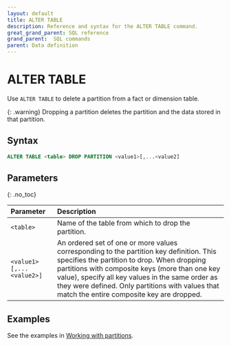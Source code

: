 ```yaml
---
layout: default
title: ALTER TABLE
description: Reference and syntax for the ALTER TABLE command.
great_grand_parent: SQL reference
grand_parent:  SQL commands
parent: Data definition
---
```


# ALTER TABLE

Use `ALTER TABLE` to delete a partition from a fact or dimension table.

{: .warning}
Dropping a partition deletes the partition and the data stored in that partition.

## Syntax

```sql
ALTER TABLE <table> DROP PARTITION <value1>[,...<value2]
```

## Parameters 
{: .no_toc} 

| Parameter          | Description                                  |
| :------------------ | :-------------------------------------------- |
| `<table>`     | Name of the table from which to drop the partition. |
| `<value1>[,...<value2>]` | An ordered set of one or more values corresponding to the partition key definition. This specifies the partition to drop. When dropping partitions with composite keys (more than one key value), specify all key values in the same order as they were defined. Only partitions with values that match the entire composite key are dropped. |

## Examples

See the examples in [Working with partitions](../../../Overview/working-with-partitions.md).
